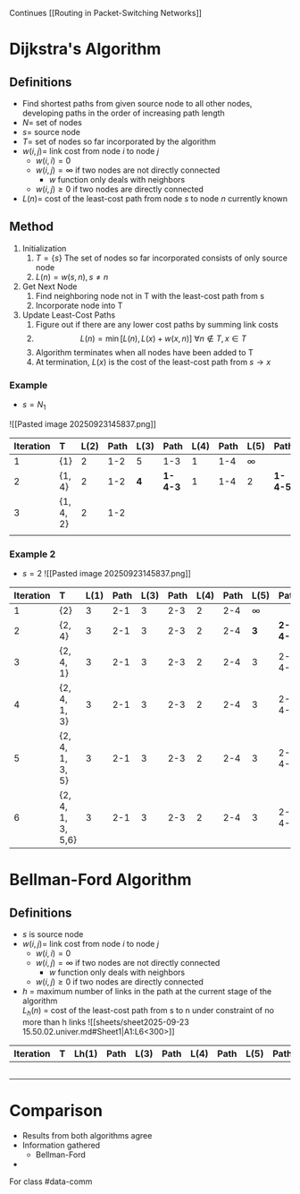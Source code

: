 Continues [[Routing in Packet-Switching Networks]]
# Dijkstra's Algorithm
## Definitions
- Find shortest paths from given source node to all other nodes, developing paths in the order of increasing path length
- $N =$ set of nodes
- $s =$ source node
- $T =$ set of nodes so far incorporated by the algorithm
- $w(i, j) =$ link cost from node $i$ to node $j$
	- $w(i,\,i)=0$
	- $w(i,\,j)=\infty$ if two nodes are not directly connected
		- $w$ function only deals with neighbors
	- $w(i,\,j) \geq 0$ if two nodes are directly connected
- $L(n)=$ cost of the least-cost path from node $s$ to node $n$ currently known
## Method
1. Initialization
	1. $T=\{ s \}$ The set of nodes so far incorporated consists of only source node
	2. $L(n)=w(s,\,n),\,s \neq n$
2. Get Next Node
	1. Find neighboring node not in T with the least-cost path from s
	2. Incorporate node into T
3. Update Least-Cost Paths
	1. Figure out if there are any lower cost paths by summing link costs
	2. $$L(n)=\min[L(n),\,L(x)+w(x,\,n)] \ \forall n \notin T,\,x \in T$$
	3. Algorithm terminates when all nodes have been added to T
	4. At termination, $L(x)$ is the cost of the least-cost path from $s \to x$
### Example
- $s=N_{1}$

![[Pasted image 20250923145837.png]]


| **Iteration** | **T**     | **L(2)** | **Path** | **L(3)** | **Path**  | **L(4)** | **Path** | **L(5)** | **Path**  | **L(6)** |     |
| ------------- | :-------- | :------- | :------- | :------- | :-------- | :------- | :------- | :------- | :-------- | :------- | :-- |
| 1             | {1}       | 2        | 1-2      | 5        | 1-3       | 1        | 1-4      | $\infty$ |           | $\infty$ |     |
| 2             | {1, 4}    | 2        | 1-2      | **4**    | **1-4-3** | 1        | 1-4      | 2        | **1-4-5** | $\infty$ |     |
| 3             | {1, 4, 2} | 2        | 1-2      |          |           |          |          |          |           |          |     |
|               |           |          |          |          |           |          |          |          |           |          |     |

### Example 2
- $s=2$
![[Pasted image 20250923145837.png]]

| **Iteration** | **T**             | **L(1)** | **Path** | **L(3)** | **Path** | **L(4)** | **Path** | **L(5)** | **Path**  | **L(6)** | **Path**      |
| ------------- | :---------------- | :------- | :------- | :------- | :------- | :------- | :------- | :------- | :-------- | :------- | :------------ |
| 1             | {2}               | 3        | 2-1      | 3        | 2-3      | 2        | 2-4      | $\infty$ |           | $\infty$ |               |
| 2             | {2, 4}            | 3        | 2-1      | 3        | 2-3      | 2        | 2-4      | **3**    | **2-4-5** | $\infty$ |               |
| 3             | {2, 4, 1}         | 3        | 2-1      | 3        | 2-3      | 2        | 2-4      | 3        | 2-4-5     | $\infty$ |               |
| 4             | {2, 4, 1, 3}      | 3        | 2-1      | 3        | 2-3      | 2        | 2-4      | 3        | 2-4-5     | **8**    | **2-3-6<br>** |
| 5             | {2, 4, 1, 3, 5}   | 3        | 2-1      | 3        | 2-3      | 2        | 2-4      | 3        | 2-4-5     | **5**    | **2-4-5-6**   |
| 6             | {2, 4, 1, 3, 5,6} | 3        | 2-1      | 3        | 2-3      | 2        | 2-4      | 3        | 2-4-5     | **5**    | **2-4-5-6**   |

# Bellman-Ford Algorithm
## Definitions
- $s$ is source node
- $w(i, j) =$ link cost from node $i$ to node $j$
	- $w(i,\,i)=0$
	- $w(i,\,j)=\infty$ if two nodes are not directly connected
		- $w$ function only deals with neighbors
	- $w(i,\,j) \geq 0$ if two nodes are directly connected
- $h$ = maximum number of links in the path at the current stage of the algorithm  
 $L_{h}(n)$ = cost of the least-cost path from s to n under constraint of no more than h links
![[sheets/sheet2025-09-23 15.50.02.univer.md#Sheet1|A1:L6<300>]]

| **Iteration** | **T** | **Lh(1)** | **Path** | **L(3)** | **Path** | **L(4)** | **Path** | **L(5)** | **Path** | **L(6)** | **Path** |
| ------------- | :---- | :-------- | :------- | :------- | :------- | :------- | :------- | :------- | :------- | :------- | :------- |
|               |       |           |          |          |          |          |          |          |          |          |          |
|               |       |           |          |          |          |          |          |          |          |          |          |
|               |       |           |          |          |          |          |          |          |          |          |          |
|               |       |           |          |          |          |          |          |          |          |          |          |
|               |       |           |          |          |          |          |          |          |          |          |          |

# Comparison
- Results from both algorithms agree
- Information gathered
	- Bellman-Ford
- 
For class #data-comm